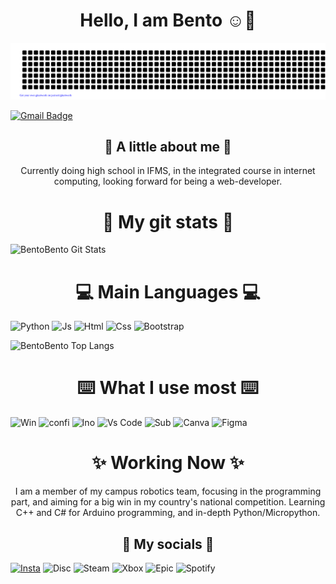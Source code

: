 <h1 align="center"> Hello, I am Bento ☺️👋 </h1>

![gitartwork](gitartwork.svg)

[![Gmail Badge](https://img.shields.io/badge/-bentoagostini5@gmail.com-c14438?style=flat-square&logo=Gmail&logoColor=white&link=mailto:bentoagostini5@gmail.com)](mailto:bentoagostini5@gmail.com)

<h2 align="center"> 👀 A little about me 👀 </h2>
<p align="center"> Currently doing high school in IFMS, in the integrated course in internet computing, looking forward for being a web-developer.</p>

<h1 align="center"> 🔌 My git stats 🔌 </h1>

![BentoBento Git Stats](https://github-readme-stats.vercel.app/api?username=bentodev904&show_icons=true&theme=transparent)

<h1 align="center"> 💻 Main Languages 💻 </h1>

![Python](https://img.shields.io/badge/Python-14354C?style=for-the-badge&logo=python&logoColor=white) 
![Js](https://img.shields.io/badge/JavaScript-F7DF1E?style=for-the-badge&logo=javascript&logoColor=black)
![Html](https://img.shields.io/badge/HTML5-E34F26?style=for-the-badge&logo=html5&logoColor=white)
![Css](https://img.shields.io/badge/CSS3-1572B6?style=for-the-badge&logo=css3&logoColor=white)
![Bootstrap](https://img.shields.io/badge/Bootstrap-563D7C?style=for-the-badge&logo=bootstrap&logoColor=white)

![BentoBento Top Langs](https://github-readme-stats.vercel.app/api/top-langs/?username=bentodev904&layout=compact)

<h1 align="center"> ⌨️ What I use most ⌨️ </h1>

![Win](https://img.shields.io/badge/Windows-0078D6?style=for-the-badge&logo=windows&logoColor=white)
![confi](https://img.shields.io/badge/NVIDIA-GTX1650-76B900?style=for-the-badge&logo=nvidia&logoColor=white)
![Ino](https://img.shields.io/badge/Arduino_IDE-00979D?style=for-the-badge&logo=arduino&logoColor=white)
![Vs Code](https://img.shields.io/badge/Visual_Studio_Code-0078D4?style=for-the-badge&logo=visual%20studio%20code&logoColor=white)
![Sub](https://img.shields.io/badge/sublime_text-%23575757.svg?&style=for-the-badge&logo=sublime-text&logoColor=important)
![Canva](https://img.shields.io/badge/Canva-%2300C4CC.svg?&style=for-the-badge&logo=Canva&logoColor=white)
![Figma](https://img.shields.io/badge/Figma-F24E1E?style=for-the-badge&logo=figma&logoColor=white)

<h1 align="center"> ✨️ Working Now ✨️ </h1>

<p align="center"> I am a member of my campus robotics team, focusing in the programming part, and aiming for a big win in my country's national competition.
Learning C++ and C# for Arduino programming, and in-depth Python/Micropython. </p>

<h2 align="center"> 📸 My socials 📸 </h2>

[![Insta](https://img.shields.io/badge/Instagram-E4405F?style=for-the-badge&logo=instagram&logoColor=white)](https://www.instagram.com/bentocringe/)
![Disc](https://img.shields.io/badge/Discord-7289DA?style=for-the-badge&logo=discord&logoColor=white)
![Steam](https://img.shields.io/badge/Steam-000000?style=for-the-badge&logo=steam&logoColor=white)
![Xbox](https://img.shields.io/badge/Xbox-107C10?style=for-the-badge&logo=xbox&logoColor=white)
![Epic](https://img.shields.io/badge/Epic%20Games-313131?style=for-the-badge&logo=Epic%20Games&logoColor=white)
![Spotify](https://img.shields.io/badge/Spotify-1ED760?&style=for-the-badge&logo=spotify&logoColor=white)
